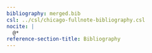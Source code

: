```yaml
---
bibliography: merged.bib
csl: ../csl/chicago-fullnote-bibliography.csl
nocite: |
  @*
reference-section-title: Bibliography
---
```


